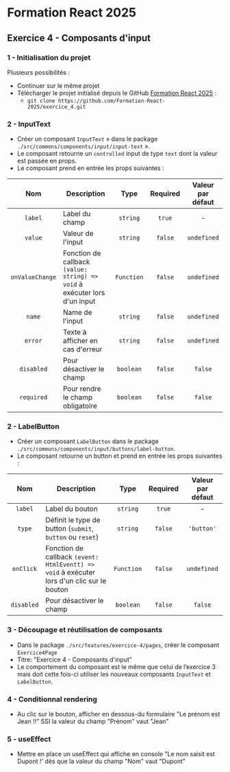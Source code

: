 # Formation React 2025

## Exercice 4 - Composants d'input

### 1 - Initialisation du projet
Plusieurs possibilités :
- Continuer sur le même projet
- Télécharger le projet initialisé depuis le GitHub [Formation React 2025](https://github.com/orgs/Formation-React-2025/repositories) :
    - ```git clone https://github.com/Formation-React-2025/exercice_4.git```

### 2 - InputText
- Créer un composant ```InputText``` » dans le package ```./src/commons/components/input/input-text``` ».
- Le composant retourne un ```controlled``` input de type ```text``` dont la valeur est passée en props.
- Le composant prend en entrée les props suivantes :

|         Nom         | Description                                                                   |      Type      |  Required   | Valeur par défaut |
|:-------------------:|-------------------------------------------------------------------------------|:--------------:|:-----------:|:-----------------:|
|     ```label```     | Label du champ                                                                |  ```string```  | ```true```  |         -         |
|     ```value```     | Valeur de l'input                                                             |  ```string```  | ```false``` |  ```undefined```  |
| ```onValueChange``` | Fonction de callback ```(value: string) => void``` à exécuter lors d'un input | ```Function``` | ```false``` |  ```undefined```  |
|     ```name```      | Name de l'input                                                               |  ```string```  | ```false``` |  ```undefined```  |
|     ```error```     | Texte à afficher en cas d'erreur                                              |  ```string```  | ```false``` |  ```undefined```  |
|   ```disabled```    | Pour désactiver le champ                                                      | ```boolean```  | ```false``` |    ```false```    |
|   ```required```    | Pour rendre le champ obligatoire                                              | ```boolean```  | ```false``` |    ```false```    |

### 2 - LabelButton
- Créer un composant ```LabelButton``` dans le package ``` ./src/commons/components/input/buttons/label-button```.
- Le composant retourne un button et prend en entrée les props suivantes :

|      Nom       | Description                                                                                     |      Type      |  Required   | Valeur par défaut |
|:--------------:|-------------------------------------------------------------------------------------------------|:--------------:|:-----------:|:-----------------:|
|  ```label```   | Label du bouton                                                                                 |  ```string```  | ```true```  |         -         |
|   ```type```   | Définit le type de button (```submit```, ```button``` ou ```reset```)                           |  ```string```  | ```false``` |  ```'button'```   |
| ```onClick```  | Fonction de callback ```(event: HtmlEventt) => void``` à exécuter lors d'un clic sur le bouton  | ```Function``` | ```false``` |  ```undefined```  |
| ```disabled``` | Pour désactiver le champ                                                                        | ```boolean```  | ```false``` |    ```false```    |

### 3 - Découpage et réutilisation de composants
- Dans le package ```./src/features/exercice-4/pages```, créer le composant `Exercice4Page`
- Titre: "Exercice 4 - Composants d'input"
- Le comportement du composant est le même que celui de l’exercice 3 mais doit cette fois-ci utiliser les nouveaux composants ```InputText``` et ```LabelButton```.

### 4 - Conditionnal rendering
- Au clic sur le bouton, afficher en dessous-du formulaire "Le prénom est Jean !!" SSI la valeur du champ "Prénom" vaut "Jean"

### 5 - useEffect
- Mettre en place un useEffect qui affiche en console "Le nom saisit est Dupont !' dès que la valeur du champ "Nom" vaut "Dupont"
